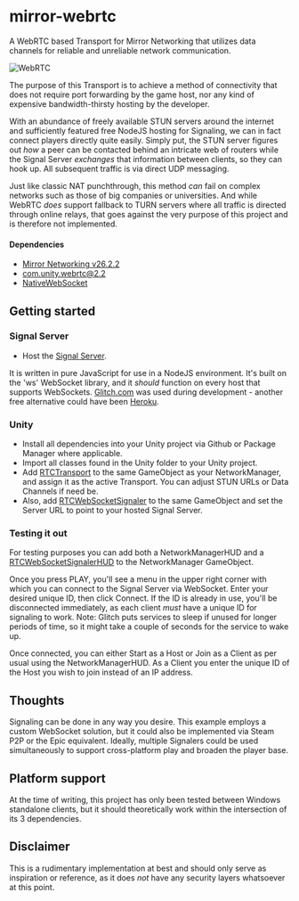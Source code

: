 # mirror-webrtc

A WebRTC based Transport for Mirror Networking that utilizes data channels for reliable and unreliable network communication.

![WebRTC](https://upload.wikimedia.org/wikipedia/commons/thumb/6/68/WebRTC_Logo.svg/150px-WebRTC_Logo.svg.png "WebRTC")

The purpose of this Transport is to achieve a method of connectivity that does not require port forwarding by the game host, nor any kind of expensive bandwidth-thirsty hosting by the developer.

With an abundance of freely available STUN servers around the internet and sufficiently featured free NodeJS hosting for Signaling, we can in fact connect players directly quite easily. Simply put, the STUN server figures out _how_ a peer can be contacted behind an intricate web of routers while the Signal Server _exchanges_ that information between clients, so they can hook up. All subsequent traffic is via direct UDP messaging.

Just like classic NAT punchthrough, this method _can_ fail on complex networks such as those of big companies or universities. And while WebRTC _does_ support fallback to TURN servers where all traffic is directed through online relays, that goes against the very purpose of this project and is therefore not implemented.

#### Dependencies
- [Mirror Networking v26.2.2](https://github.com/vis2k/Mirror/releases/tag/v26.2.2)
- [com.unity.webrtc@2.2](https://docs.unity3d.com/Packages/com.unity.webrtc@2.2/manual/index.html)
- [NativeWebSocket](https://github.com/endel/NativeWebSocket)

## Getting started

### Signal Server
- Host the [Signal Server](./SignalServer/server.js).

It is written in pure JavaScript for use in a NodeJS environment. It's built on the 'ws' WebSocket library, and it _should_ function on every host that supports WebSockets. [Glitch.com](https://glitch.com/) was used during development - another free alternative could have been [Heroku](https://heroku.com).

### Unity
- Install all dependencies into your Unity project via Github or Package Manager where applicable.
- Import all classes found in the Unity folder to your Unity project.
- Add [RTCTransport](./Unity/RTCTransport.cs) to the same GameObject as your NetworkManager, and assign it as the active Transport. You can adjust STUN URLs or Data Channels if need be.
- Also, add [RTCWebSocketSignaler](./Unity/RTCWebSocketSignaler.cs) to the same GameObject and set the Server URL to point to your hosted Signal Server.

### Testing it out
For testing purposes you can add both a NetworkManagerHUD and a [RTCWebSocketSignalerHUD](./Unity/RTCWebSocketSignalerHUD.cs) to the NetworkManager GameObject.

Once you press PLAY, you'll see a menu in the upper right corner with which you can connect to the Signal Server via WebSocket. Enter your desired unique ID, then click Connect. If the ID is already in use, you'll be disconnected immediately, as each client _must_ have a unique ID for signaling to work. Note: Glitch puts services to sleep if unused for longer periods of time, so it might take a couple of seconds for the service to wake up.

Once connected, you can either Start as a Host or Join as a Client as per usual using the NetworkManagerHUD. As a Client you enter the unique ID of the Host you wish to join instead of an IP address.

## Thoughts
Signaling can be done in any way you desire. This example employs a custom WebSocket solution, but it could also be implemented via Steam P2P or the Epic equivalent. Ideally, multiple Signalers could be used simultaneously to support cross-platform play and broaden the player base.

## Platform support
At the time of writing, this project has only been tested between Windows standalone clients, but it should theoretically work within the intersection of its 3 dependencies.

## Disclaimer
This is a rudimentary implementation at best and should only serve as inspiration or reference, as it does _not_ have any security layers whatsoever at this point.
